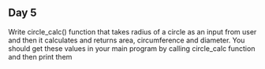 ## Day 5

 Write circle_calc() function that takes radius of a circle as an input from user and then it calculates and returns area, circumference and diameter. You should get these values in your main program by calling circle_calc function and then print them